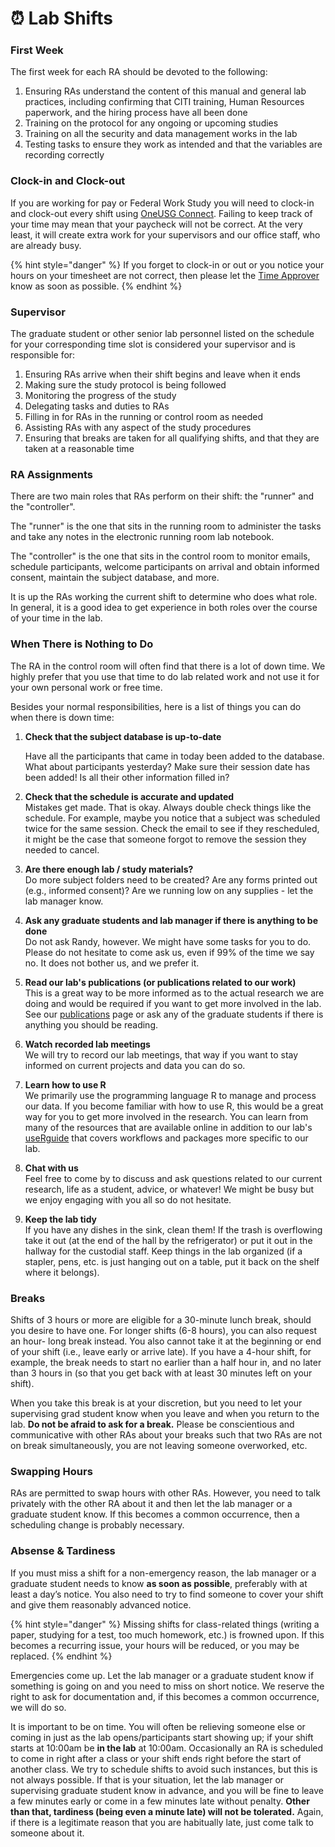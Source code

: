 # ⏰ Lab Shifts

### First Week

The first week for each RA should be devoted to the following:

1. Ensuring RAs understand the content of this manual and general lab practices, including confirming that CITI training, Human Resources paperwork, and the hiring process have all been done
2. Training on the protocol for any ongoing or upcoming studies
3. Training on all the security and data management works in the lab
4. Testing tasks to ensure they work as intended and that the variables are recording correctly

### Clock-in and Clock-out

If you are working for pay or Federal Work Study you will need to clock-in and clock-out every shift using [OneUSG Connect](https://oneusgconnect.usg.edu/). Failing to keep track of your time may mean that your paycheck will not be correct. At the very least, it will create extra work for your supervisors and our office staff, who are already busy.

{% hint style="danger" %}
If you forget to clock-in or out or you notice your hours on your timesheet are not correct, then please let the [Time Approver](lab-overview/people.md) know as soon as possible.
{% endhint %}

### Supervisor

The graduate student or other senior lab personnel listed on the schedule for your corresponding time slot is considered your supervisor and is responsible for:

1. Ensuring RAs arrive when their shift begins and leave when it ends
2. Making sure the study protocol is being followed
3. Monitoring the progress of the study
4. Delegating tasks and duties to RAs
5. Filling in for RAs in the running or control room as needed
6. Assisting RAs with any aspect of the study procedures
7. Ensuring that breaks are taken for all qualifying shifts, and that they are taken at a reasonable time

### RA Assignments

There are two main roles that RAs perform on their shift: the "runner" and the "controller".

The "runner" is the one that sits in the running room to administer the tasks and take any notes in the electronic running room lab notebook.

The "controller" is the one that sits in the control room to monitor emails, schedule participants, welcome participants on arrival and obtain informed consent, maintain the subject database, and more.

It is up the RAs working the current shift to determine who does what role. In general, it is a good idea to get experience in both roles over the course of your time in the lab.

### When There is Nothing to Do

The RA in the control room will often find that there is a lot of down time. We highly prefer that you use that time to do lab related work and not use it for your own personal work or free time.&#x20;

Besides your normal responsibilities, here is a list of things you can do when there is down time:

1.  **Check that the subject database is up-to-date**

    Have all the participants that came in today been added to the database. What about participants yesterday? Make sure their session date has been added! Is all their other information filled in?&#x20;
2. **Check that the schedule is accurate and updated**\
   Mistakes get made. That is okay. Always double check things like the schedule. For example, maybe you notice that a subject was scheduled twice for the same session. Check the email to see if they rescheduled, it might be the case that someone forgot to remove the session they needed to cancel.&#x20;
3. **Are there enough lab / study materials?**\
   Do more subject folders need to be created? Are any forms printed out (e.g., informed consent)? Are we running low on any supplies - let the lab manager know.&#x20;
4. **Ask any graduate students and lab manager if there is anything to be done**\
   Do not ask Randy, however. We might have some tasks for you to do. Please do not hesitate to come ask us, even if 99% of the time we say no. It does not bother us, and we prefer it.
5. **Read our lab's publications (or publications related to our work)**\
   This is a great way to be more informed as to the actual research we are doing and would be required if you want to get more involved in the lab. See our [publications](https://englelab.gatech.edu/publications) page or ask any of the graduate students if there is anything you should be reading.
6. **Watch recorded lab meetings**\
   We will try to record our lab meetings, that way if you want to stay informed on current projects and data you can do so.
7. **Learn how to use R**\
   We primarily use the programming language R to manage and process our data. If you become familiar with how to use R, this would be a great way for you to get more involved in the research. You can learn from many of the resources that are available online in addition to our lab's [useRguide](https://englelab.gatech.edu/useRguide/) that covers workflows and packages more specific to our lab.
8. **Chat with us**\
   Feel free to come by to discuss and ask questions related to our current research, life as a student, advice, or whatever! We might be busy but we enjoy engaging with you all so do not hesitate.
9. **Keep the lab tidy**\
   If you have any dishes in the sink, clean them! If the trash is overflowing take it out (at the end of the hall by the refrigerator) or put it out in the hallway for the custodial staff. Keep things in the lab organized (if a stapler, pens, etc. is just hanging out on a table, put it back on the shelf where it belongs).

### Breaks

Shifts of 3 hours or more are eligible for a 30-minute lunch break, should you desire to have one. For longer shifts (6-8 hours), you can also request an hour- long break instead. You also cannot take it at the beginning or end of your shift (i.e., leave early or arrive late). If you have a 4-hour shift, for example, the break needs to start no earlier than a half hour in, and no later than 3 hours in (so that you get back with at least 30 minutes left on your shift).

When you take this break is at your discretion, but you need to let your supervising grad student know when you leave and when you return to the lab. **Do not be afraid to ask for a break.** Please be conscientious and communicative with other RAs about your breaks such that two RAs are not on break simultaneously, you are not leaving someone overworked, etc.

### Swapping Hours

RAs are permitted to swap hours with other RAs. However, you need to talk privately with the other RA about it and then let the lab manager or a graduate student know. If this becomes a common occurrence, then a scheduling change is probably necessary.

### Absense & Tardiness

If you must miss a shift for a non-emergency reason, the lab manager or a graduate student needs to know **as soon as possible**, preferably with at least a day’s notice. You also need to try to find someone to cover your shift and give them reasonably advanced notice.

{% hint style="danger" %}
Missing shifts for class-related things (writing a paper, studying for a test, too much homework, etc.) is frowned upon. If this becomes a recurring issue, your hours will be reduced, or you may be replaced.
{% endhint %}

Emergencies come up. Let the lab manager or a graduate student know if something is going on and you need to miss on short notice. We reserve the right to ask for documentation and, if this becomes a common occurrence, we will do so.

It is important to be on time. You will often be relieving someone else or coming in just as the lab opens/participants start showing up; if your shift starts at 10:00am be **in the lab** at 10:00am. Occasionally an RA is scheduled to come in right after a class or your shift ends right before the start of another class. We try to schedule shifts to avoid such instances, but this is not always possible. If that is your situation, let the lab manager or supervising graduate student know in advance, and you will be fine to leave a few minutes early or come in a few minutes late without penalty. **Other than that, tardiness (being even a minute late) will not be tolerated.** Again, if there is a legitimate reason that you are habitually late, just come talk to someone about it.
